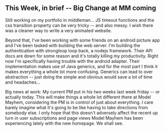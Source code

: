## This Week, in brief -- Big Change at MM coming
Still working on my portfolio in middleman... JS timeout functions and the css transition property can be very tricky -- and also messy. I wish there was a cleaner way to write a very animated website.


Beyond that, I've been working with some friends on an android picture app and I've been tasked with building the web server. I'm building the authentication with strongloop loop back, a nodejs framework. Their API docs are down for some reason and it's totally killing my productivity. Right now I'm specifically having trouble with the android adapter. Their implementation makes use of Java generics, and for the most part I think it makes everything a whole lot more confusing. Generics can lead to over abstraction -- just doing the simple and obvious would save a lot of time and headaches...


Big news at work: My current PM put in his two weeks last week friday -- or actually today. This will make things a whole lot different there at Model Mayhem, considering the PM is in control of just about everything. I care barely imagine what it's going to be like having to take directions from somebody else. I only hope that this doesn't adversely affect the recent up turn in user subscriptions and page views Model Mayhem has been experiencing lately with the new homepage. We shall see.


